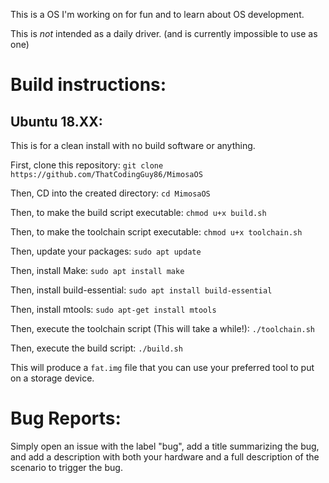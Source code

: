 This is a OS I'm working on for fun and to learn about OS development.

This is *not* intended as a daily driver. (and is currently impossible to use as one)

# Build instructions:

## Ubuntu 18.XX:

This is for a clean install with no build software or anything.

First, clone this repository:
`git clone https://github.com/ThatCodingGuy86/MimosaOS`

Then, CD into the created directory:
`cd MimosaOS`

Then, to make the build script executable:
`chmod u+x build.sh`

Then, to make the toolchain script executable:
`chmod u+x toolchain.sh`

Then, update your packages:
`sudo apt update`

Then, install Make:
`sudo apt install make`

Then, install build-essential:
`sudo apt install build-essential`

Then, install mtools:
`sudo apt-get install mtools`

Then, execute the toolchain script (This will take a while!):
`./toolchain.sh`

Then, execute the build script:
`./build.sh`

This will produce a `fat.img` file that you can use your preferred tool to put on a storage device.

# Bug Reports:

Simply open an issue with the label "bug", add a title summarizing the bug,
and add a description with both your hardware and a full description of the scenario
to trigger the bug.